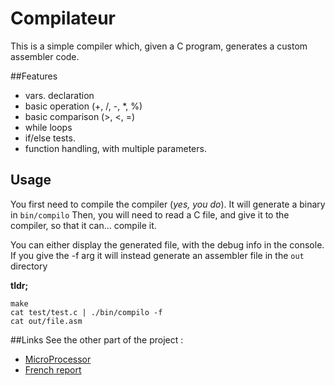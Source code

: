 # Compilateur
This is a simple compiler which, given a C program, generates a custom assembler code.


##Features
 - vars. declaration
 - basic operation (+, /, -, *, %)
 - basic comparison (>, <, =)
 - while loops
 - if/else tests.
 - function handling, with multiple parameters.

## Usage
You first need to compile the compiler (*yes, you do*). It will generate a binary in `bin/compilo`
Then, you will need to read a C file, and give it to the compiler, so that it can... compile it.

You can either display the generated file, with the debug info in the console. If you give the -f arg it will instead generate an assembler file in the `out` directory

**tldr;**

```
make
cat test/test.c | ./bin/compilo -f
cat out/file.asm
```
##Links
See the other part of the project :
- [MicroProcessor](https://github.com/ZeDreamTeam/MicroProcesseur/)
- [French report](https://github.com/ZeDreamTeam/SystemeInfo_rapport)

